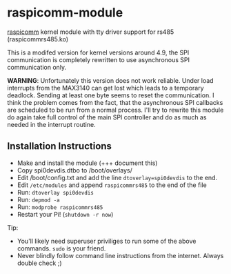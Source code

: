 # raspicomm-module
[raspicomm](https://github.com/Martin-Furter/raspicomm-module) kernel module with tty driver support for rs485 (raspicommrs485.ko)

This is a modifed version for kernel versions around 4.9, the SPI communication is completely rewritten to use asynchronous SPI communication only.

**WARNING**: Unfortunately this version does not work reliable. Under load interrupts from the MAX3140 can get lost which leads to a temporary deadlock. Sending at least one byte seems to reset the communication. I think the problem comes from the fact, that the asynchronous SPI callbacks are scheduled to be run from a normal process. I'll try to rewrite this module do again take full control of the main SPI controller and do as much as needed in the interrupt routine.

## Installation Instructions

 * Make and install the module (+++ document this)
 * Copy spi0devdis.dtbo to /boot/overlays/
 * Edit /boot/config.txt and add the line `dtoverlay=spi0devdis` to the end.
 * Edit `/etc/modules` and append `raspicommrs485` to the end of the file
 * Run: `dtoverlay spi0devdis`
 * Run: `depmod -a`
 * Run: `modprobe raspicommrs485`
 * Restart your Pi! (`shutdown -r now`)
 
Tip:
 * You'll likely need superuser priviliges to run some of the above commands. `sudo` is your friend.
 * Never blindly follow command line instructions from the internet. Always double check ;)
